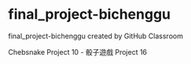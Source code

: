 # final_project-bichenggu
final_project-bichenggu created by GitHub Classroom


Chebsnake 
Project 10 - 骰子遊戲
Project 16
